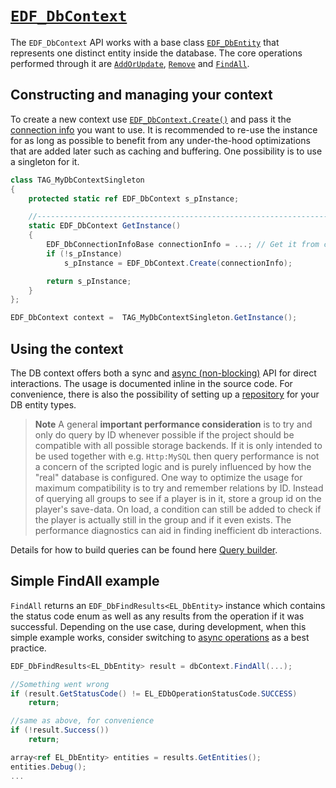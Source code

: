 # [`EDF_DbContext`](https://enfusionengine.com/api/redirect?to=enfusion://ScriptEditor/Scripts/Game/EDF_DbContext.c;1)
The `EDF_DbContext` API works with a base class [`EDF_DbEntity`](db-entity.md) that represents one distinct entity inside the database. The
core operations performed through it are [`AddOrUpdate`](https://enfusionengine.com/api/redirect?to=enfusion://ScriptEditor/Scripts/Game/EDF_DbContext.c;9), [`Remove`](https://enfusionengine.com/api/redirect?to=enfusion://ScriptEditor/Scripts/Game/EDF_DbContext.c;21) and [`FindAll`](https://enfusionengine.com/api/redirect?to=enfusion://ScriptEditor/Scripts/Game/EDF_DbContext.c;47).

## Constructing and managing your context
To create a new context use [`EDF_DbContext.Create()`](https://enfusionengine.com/api/redirect?to=enfusion://ScriptEditor/Scripts/Game/EDF_DbContext.c;101) and pass it the [connection info](connection-info.md) you want to use. It is recommended to re-use the instance for as long as possible to benefit from any under-the-hood optimizations that are added later such as caching and buffering. One possibility is to use a singleton for it.
```cs
class TAG_MyDbContextSingleton
{
    protected static ref EDF_DbContext s_pInstance;

    //------------------------------------------------------------------------------------------------
    static EDF_DbContext GetInstance()
    {
        EDF_DbConnectionInfoBase connectionInfo = ...; // Get it from config or somewhere else.
        if (!s_pInstance)
            s_pInstance = EDF_DbContext.Create(connectionInfo);

        return s_pInstance;
    }
};

EDF_DbContext context =  TAG_MyDbContextSingleton.GetInstance();
```

## Using the context
The DB context offers both a sync and [async (non-blocking)](async-operations.md) API for direct interactions. The usage is documented inline in the source code.
For convenience, there is also the possibility of setting up a [repository](repositories.md) for your DB entity types.

> **Note**
> A general **important performance consideration** is to try and only do query by ID whenever possible if the project should be compatible with all possible storage backends. If it is only intended to be used together with e.g. `Http:MySQL` then query performance is not a concern of the scripted logic and is purely influenced by how the "real" database is configured. One way to optimize the usage for maximum compatibility is to try and remember relations by ID. Instead of querying all groups to see if a player is in it, store a group id on the player's save-data. On load, a condition can still be added to check if the player is actually still in the group and if it even exists. The performance diagnostics can aid in finding inefficient db interactions.

Details for how to build queries can be found here [Query builder](query-builder.md).

## Simple FindAll example
`FindAll` returns an `EDF_DbFindResults<EL_DbEntity>` instance which contains the status code enum as well as any results from the operation if it was successful. Depending on the use case, during development, when this simple example works, consider switching to [async operations](async-operations.md) as a best practice.
```cs
EDF_DbFindResults<EL_DbEntity> result = dbContext.FindAll(...);

//Something went wrong
if (result.GetStatusCode() != EL_EDbOperationStatusCode.SUCCESS) 
    return; 

//same as above, for convenience
if (!result.Success()) 
    return; 

array<ref EL_DbEntity> entities = results.GetEntities();
entities.Debug();
...
```
